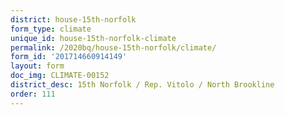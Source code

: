 ```yaml
---
district: house-15th-norfolk
form_type: climate
unique_id: house-15th-norfolk-climate
permalink: /2020bq/house-15th-norfolk/climate/
form_id: '201714660914149'
layout: form
doc_img: CLIMATE-00152
district_desc: 15th Norfolk / Rep. Vitolo / North Brookline
order: 111
---
```

